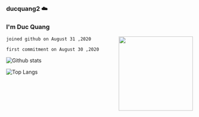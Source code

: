### ducquang2 ☁️

<h3>I'm Duc Quang</h3>

<img align='right' src='https://media.giphy.com/media/IwSG1QKOwDjQk/giphy.gif' width='200"'>

```
joined github on August 31 ,2020

first commitment on August 30 ,2020
```

![Github stats](https://github-readme-stats.vercel.app/api?username=ducquang2&show_icons=true&theme=merko)


![Top Langs](https://github-readme-stats.vercel.app/api/top-langs/?username=ducquang2&layout=compact)
